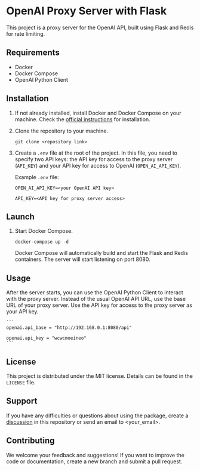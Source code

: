 OpenAI Proxy Server with Flask
==============================

This project is a proxy server for the OpenAI API, built using Flask and Redis for rate limiting.

Requirements
------------

-   Docker
-   Docker Compose
-   OpenAI Python Client

Installation
------------

1.  If not already installed, install Docker and Docker Compose on your machine. Check the [official instructions](https://docs.docker.com/get-docker/) for installation.

2.  Clone the repository to your machine.

    `git clone <repository link>`

3.  Create a `.env` file at the root of the project. In this file, you need to specify two API keys: the API key for access to the proxy server (`API_KEY`) and your API key for access to OpenAI (`OPEN_AI_API_KEY`).

    Example `.env` file:

    ```
    OPEN_AI_API_KEY=<your OpenAI API key>

    API_KEY=<API key for proxy server access>
    ```

Launch
------

1.  Start Docker Compose.

    `docker-compose up -d`

    Docker Compose will automatically build and start the Flask and Redis containers. The server will start listening on port 8080.

Usage
-----

After the server starts, you can use the OpenAI Python Client to interact with the proxy server. Instead of the usual OpenAI API URL, use the base URL of your proxy server. Use the API key for access to the proxy server as your API key.

    ```
    openai.api_base = "http://192.168.0.1:8080/api"
    
    openai.api_key = "wcwcmoeineo"
    ```
    

License
-------

This project is distributed under the MIT license. Details can be found in the `LICENSE` file.

Support
-------

If you have any difficulties or questions about using the package, create a [discussion](https://github.com/%3Cyour_profile%3E/%3Crepository_name%3E/discussions) in this repository or send an email to <your_email>.

Contributing
------------

We welcome your feedback and suggestions! If you want to improve the code or documentation, create a new branch and submit a pull request.
